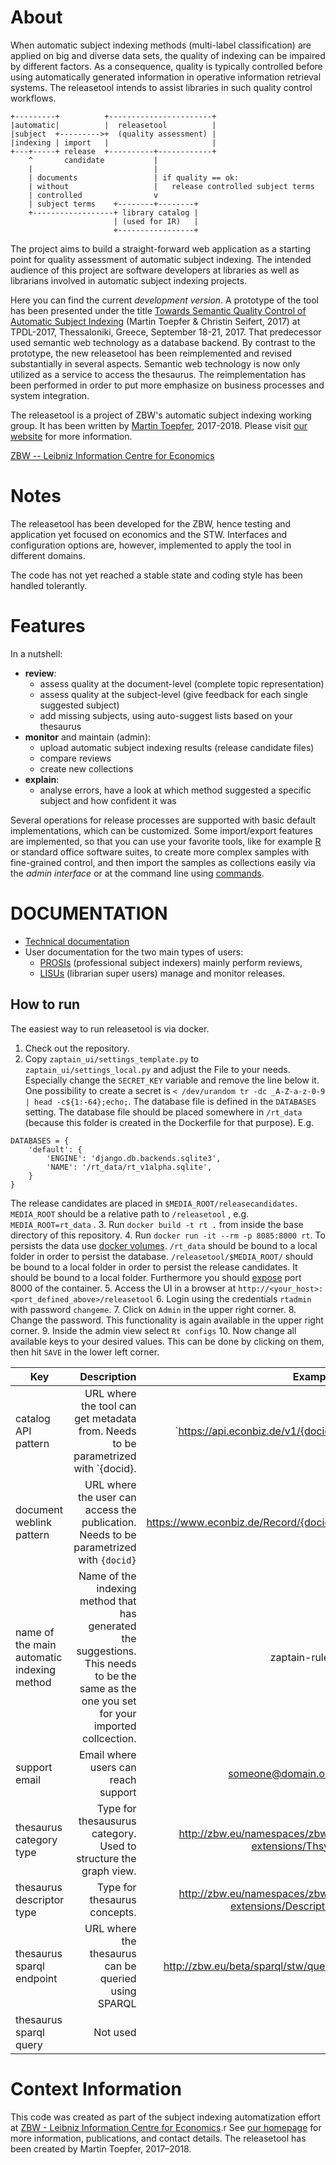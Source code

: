 # About

When automatic subject indexing methods (multi-label classification) are applied 
on big and diverse data sets, the quality of indexing can be impaired by different factors. 
As a consequence, quality is typically controlled before using automatically generated information 
in operative information retrieval systems.
The releasetool intends to assist libraries in such quality control workflows.

```
+---------+          +-----------------------+
|automatic|          |  releasetool          |
|subject  +--------->+  (quality assessment) |
|indexing | import   |                       |
+---+-----+ release  +----------+------------+
    ^       candidate           | 
    |                           |
    | documents                 | if quality == ok:
    | without                   |   release controlled subject terms
    | controlled                v
    | subject terms    +--------+--------+
    +------------------+ library catalog |
                       | (used for IR)   |
                       +-----------------+
```

The project aims to build a straight-forward web application as a starting point 
for quality assessment of automatic subject indexing.
The intended audience of this project are software developers at libraries 
as well as librarians involved in automatic subject indexing projects.

Here you can find the current _development version_.
A prototype of the tool has been presented under the title
[Towards Semantic Quality Control of Automatic Subject Indexing](http://dx.doi.org/doi:10.1007/978-3-319-67008-9_56)
(Martin Toepfer &amp; Christin Seifert, 2017)
at TPDL-2017, Thessaloniki, Greece, September 18-21, 2017.
That predecessor used semantic web technology as a database backend.
By contrast to the prototype, the new releasetool has been reimplemented and revised 
substantially in several aspects.
Semantic web technology is now only utilized as a service to access the thesaurus.
The reimplementation has been performed in order to put more emphasize on business processes
and system integration.

The releasetool is a project of ZBW's automatic subject indexing working group.
It has been written by [Martin Toepfer](https://www.zbw.eu/de/forschung/science-2-0/martin-toepfer/), 2017-2018.
Please visit [our website](https://www.zbw.eu/en/about-us/key-activities/metadata-generation/) for more information.

[ZBW -- Leibniz Information Centre for Economics](https://www.zbw.eu)

# Notes

The releasetool has been developed for the ZBW,
hence testing and application yet focused on economics and the STW.
Interfaces and configuration options are, however, implemented to apply the tool in different domains.

The code has not yet reached a stable state and coding style has been handled tolerantly.

# Features

In a nutshell:

* __review__:
    * assess quality at the document-level (complete topic representation)
    * assess quality at the subject-level (give feedback for each single suggested subject)
    * add missing subjects, using auto-suggest lists based on your thesaurus
* __monitor__ and maintain (admin):
    * upload automatic subject indexing results (release candidate files)
    * compare reviews
    * create new collections
* __explain__:
    * analyse errors, have a look at which method suggested a specific subject and how confident it was

Several operations for release processes are supported with basic default implementations,
which can be customized.
Some import/export features are implemented, 
so that you can use your favorite tools, like for example [R](https://www.r-project.org/) 
or standard office software suites, 
to create more complex samples with fine-grained control, 
and then import the samples as collections easily via the *admin interface* or 
at the command line using [commands](zaptain_rt_app/management/commands/).

# DOCUMENTATION

* [Technical documentation](docs/README_DEV.md)
* User documentation for the two main types of users:
  * [PROSIs](docs/README_PROSI.md) (professional subject indexers) mainly perform reviews,
  * [LISUs](docs/README_LISU.md) (librarian super users) manage and monitor releases.

## How to run
The easiest way to run releasetool is via docker.
1. Check out the repository.
2. Copy `zaptain_ui/settings_template.py` to `zaptain_ui/settings_local.py` and adjust the File to your needs.
Especially change the `SECRET_KEY` variable and remove the line below it.
One possibility to create a secret is `< /dev/urandom tr -dc _A-Z-a-z-0-9 | head -c${1:-64};echo;`.
The database file is defined in the `DATABASES` setting.
 The database file should be placed somewhere in `/rt_data` (because this folder is created in the Dockerfile for that purpose). E.g.
```
DATABASES = {
    'default': {
        'ENGINE': 'django.db.backends.sqlite3',
        'NAME': '/rt_data/rt_v1alpha.sqlite',
    }
}
```
The release candidates are placed in `$MEDIA_ROOT/releasecandidates`. `MEDIA_ROOT` should be a relative path to `/releasetool` , e.g. `MEDIA_ROOT=rt_data` .
3. Run `docker build -t rt .` from inside the base directory of this repository.
4. Run `docker run -it --rm -p 8085:8000 rt`.
To persists the data use [docker volumes](https://docs.docker.com/storage/volumes/).
`/rt_data` should be bound to a local folder in order to persist the database.
`/releasetool/$MEDIA_ROOT/` should be bound to a local folder in order to persist the release candidates.
It should be bound to a local folder.
Furthermore you should [expose](https://docs.docker.com/engine/reference/commandline/run/#publish-or-expose-port--p---expose) port 8000 of the container.
5. Access the UI in a browser at `http://<your_host>:<port_defined_above>/releasetool`
6. Login using the credentials `rtadmin` with password `changeme`.
7. Click on `Admin` in the upper right corner.
8. Change the password. This functionality is again available in the upper right corner.
9. Inside the admin view select `Rt configs`
10. Now change all available keys to your desired values.
This can be done by clicking on them, then hit `SAVE` in the lower left corner.

|Key   | Description | Example|
|------|------------:|-------:|
catalog API pattern|  URL where the tool can get metadata from. Needs to be parametrized with `{docid}. |`https://api.econbiz.de/v1/{docid}
document weblink pattern| URL  where the user can access the publication. Needs to be parametrized with `{docid}`| https://www.econbiz.de/Record/{docid}
name of the main automatic indexing method| Name of the indexing method that has generated the suggestions. This needs to be the same as the one you set for your imported collcection.| zaptain-rules
support email|Email where users can reach support | someone@domain.org
thesaurus category type| Type for thesausurus category. Used to structure the graph view.|http://zbw.eu/namespaces/zbw-extensions/Thsys
thesaurus descriptor type| Type for thesaurus concepts. |http://zbw.eu/namespaces/zbw-extensions/Descriptor
thesaurus sparql endpoint| URL where the thesaurus can be queried using SPARQL| http://zbw.eu/beta/sparql/stw/query
thesaurus sparql query  |Not used | |

# Context Information
This code was created as part of the subject indexing automatization effort at [ZBW - Leibniz Information Centre for Economics](https://www.zbw.eu/en/).r
 See [our homepage](https://www.zbw.eu/en/about-us/key-activities/automated-subject-indexing) for more information, publications, and contact details.
The releasetool has been created by Martin Toepfer, 2017–2018.

